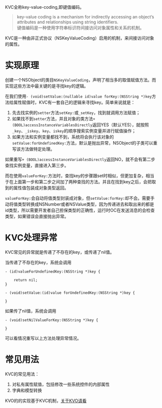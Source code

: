 
KVC全称key-value-coding,即键值编码。

> key-value coding is a mechanism for indirectly accessing an object’s attributes and relationships using string identifiers.      
键值编码是一种使用字符串标识符间接访问对象属性和关系的机制。

KVC是一种由非正式协议（NSKeyValueCoding）启用的机制，来间接访问对象的属性。

# 实现原理

创建一个NSObject的类目`NSKeyValueCoding`，声明了相当多的取值赋值方法。而实现这些方法中最关键的是寻找key的逻辑。

在我们使用`- (void)setValue:(nullable id)value forKey:(NSString *)key`方法给属性赋值时，KVC有一套自己的逻辑来寻找key。简单来说就是：
1. 先去找实例的`setter`方法`setKey:`或`_setKey`，找到就调用方法赋值；
2. 如果找不到`setter`方法，并且对象的类方法`+ (BOOL)accessInstanceVariablesDirectly`返回YES（默认YES），就按照`_key`、`_iskey`、`key`、`iskey`的顺序搜索实例变量并进行赋值操作；
3. 如果方法和实例变量都找不到，系统将会执行该对象的`setValue:forUndefinedKey:`方法，默认是抛出异常，NSObject的子类可以重写该方法做特定处理。

如果重写`+ (BOOL)accessInstanceVariablesDirectly`返回NO，就不会有第二步查找实例变量，直接进入第三步。

而在使用`valueForKey:`方法时，查找key的步骤跟set时相似，但更加复杂，相当于在上面第一步和第二步之间加了两种查找的方法。并且在找到key之后，会把取到的属性值包装成对象类型返回。


`valueForKey:`会自动将值类型封装成对象，但`setValue:forKey:`却不会。需要手动将值类型转换成NSNumber或者NSValue类型，因为传递进去和取出来的都是id类型，所以需要开发者自己担保类型的正确性，运行时OC在发送消息的会检查类型，如果错误会直接抛出异常。

# KVC处理异常

KVC常见的异常就是传递了不存在的key，或传递了nil值。

当传递了不存在的key，系统会调用
```
- (id)valueForUndefinedKey:(NSString *)key {

    return nil;
}

- (void)setValue:(id)value forUndefinedKey:(NSString *)key {

}
```
如果传了nil值，系统会调用
```
- (void)setNilValueForKey:(NSString *)key {

}
```
可以看情况重写以上方法处理异常情况。


# 常见用法
KVC的常见用法：
1. 对私有属性赋值，包括修改一些系统控件的内部属性
2. 字典和模型转换


KVO的的实现基于KVC机制，[关于KVO请看](http://note.youdao.com/noteshare?id=d8b798e97282ce967ee079a736d8fdc1)
